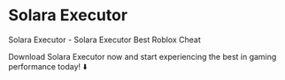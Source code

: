 
<meta charset="UTF-8">
    <meta name="viewport" content="width=device-width, initial-scale=1.0">
</head>
<body>

# Solara Executor
Solara Executor - Solara Executor Best Roblox Cheat

Download Solara Executor now and start experiencing the best in gaming performance today! :arrow_down:

</body>
